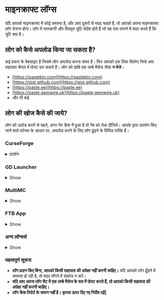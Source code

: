 # माइनक्राफ्ट लॉग्स 

यदि आपको माइनक्राफ्ट में कोई समस्या है, और आप दूसरों से मदद चाहते हैं, तो आपको अपना माइनक्राफ्ट लॉग भेजना होगा। लॉग में जानकारी और विस्तृत त्रुटि संदेश होते हैं जो यह पता लगाने में मदद करते हैं कि त्रुटि क्या है। 

## लोग को कैसे अपलोड किया जा सकता है? 

कई प्रकार के वेबसाइट है जिसमे लोग अपलोड करना संभव है। फिर आपको एक लिंक मिलेगा जिसे आप सहायता चैनल में पोस्ट कर सकते है। 
लोग को खबि एक लम्बे मैसेज जैसा **न भेजे**। 

* [https://pastebin.com](https://pastebin.com)
* [https://gist.github.com](https://gist.github.com)
* [https://paste.ee](https://paste.ee)
* [https://paste.gemwire.uk](https://paste.gemwire.uk)
* और भी कई

## लोग की खोज कैसे की जाये?

लोग को उलोड करने से पहले, अगर गेम क्रैश नै हुआ है तो गेम को रोक दीजिये। 
आपके द्वारा उपयोग किए जाने वाले लॉन्चर के आधार पर, अपलोड करने के लिए लॉग ढूंढने के विभिन्न तरीके हैं।

### CurseForge

<details>
<summary>प्रदर्शन</summary>

यदि आप CurseForge का उपयोग कर रहे हैं, तो अपने मॉडपैक प्रोफ़ाइल पर राइट-क्लिक करें, फिर `ओपन फोल्डर ` में जाए।
वहां, आपको `logs` नाम का एक फोल्डर मिलेगा।
उसमे  `latest.log` नामक एक फाइल होगी।
उसी को आपको ऊपर दिए गए वेसीटेस में अपलोड करना होगा।  
</details>

### GD Launcher

<details>
<summary>Show</summary>

यदि आप GD Launcher का उपयोग कर रहे हैं, तो अपने मॉडपैक प्रोफ़ाइल पर राइट-क्लिक करें, फिर `ओपन फोल्डर ` में जाए।
वहां, आपको `logs` नाम का एक फोल्डर मिलेगा।
उसमे  `latest.log` नामक एक फाइल होगी।
उसी को आपको ऊपर दिए गए वेसीटेस में अपलोड करना होगा।  
</details>

### MultiMC

<details>
<summary>Show</summary>

यदि आप MultiMC का उपयोग कर रहे हैं, तो `एडिट इंस्टैंस` पर क्लिक करें, फिर `अदर लॉग्स ` पर क्लिक करें।
अब `logs/latest.log` का चैयन करे, जो सिलेक्टर में सबसे ऊपर है और `Upload` पर क्लिक करे।
आपको एक लिंक मिलेगा जिसे आप पोस्ट कर सकते हैं।
अथवा, आप सीधे `Minecraft Log` टैब में `Upload` दबा सकते हैं।
</details>

### FTB App

<details>
<summary>Show</summary>

यदि आप FTB ऐप का उपयोग कर रहे हैं, तो अपने मॉडपैक प्रोफ़ाइल पर क्लिक करें, फिर ऊपरी दाएं कोने में `सेटिंगस` पर क्लिक करें। उसके बाद, आप निचले बाएँ कोने में `ओपन फोल्डर ` खोले।
वहां, आपको `logs` नाम का एक फोल्डर मिलेगा।
उसमे `latest.log` नामक एक फाइल होगी।
उसी को आपको ऊपर दिए गए वेसीटेस में अपलोड करना होगा।  

</details>

### अन्य लॉन्चर्स 

<details>
<summary>Show</summary>


आपके `.minecraft` फोल्डर में, आपको `logs` नाम का एक फोल्डर मिलेगा।
उसमे `latest.log` नामक एक फाइल होगी।
उसी को आपको ऊपर दिए गए वेसीटेस में अपलोड करना होगा। 

</details>

### महत्वपूर्ण सूचना

* **लॉग प्रदान किए बिना, आपको किसी सहायता की अपेक्षा नहीं करनी चाहिए।**
यदि आपको लॉग ढूँढने में समस्या हो रही है, तो मदद माँगने में संकोच न करें।
* **यदि आप अपना लॉग चैट में एक लम्बे मैसेज के रूप में पोस्ट करते हैं, तो आपको किसी सहायता की अपेक्षा नहीं करनी चाहिए।**
* **लॉग क्रैश रिपोर्ट के समान नहीं है। कृपया ऊपर दिए गए निर्देश पढ़ें|**

